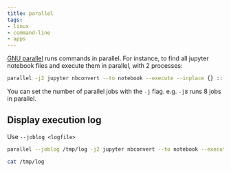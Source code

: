 ```yaml
---
title: parallel
tags:
- linux
- command-line
- apps
---
```


[GNU parallel](https://www.gnu.org/software/parallel/parallel_tutorial.html) runs commands in parallel. For instance, to find all jupyter notebook files and execute them in parallel, with 2 processes:

```sh
parallel -j2 jupyter nbconvert --to notebook --execute --inplace {} ::: docs/*.ipynb
```

You can  set the number of parallel jobs with the `-j` flag. e.g. `-j8` runs 8 jobs in parallel.

## Display execution log

Use `--joblog <logfile>`
```bash
parallel --joblog /tmp/log -j2 jupyter nbconvert --to notebook --execute --inplace {} ::: docs/*.ipynb

cat /tmp/log
```
